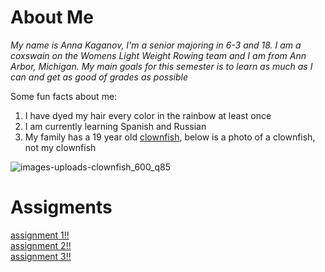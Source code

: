 # About Me
*My name is Anna Kaganov, I'm a senior majoring in 6-3 and 18. I am a coxswain on the Womens Light Weight Rowing team and I am from Ann Arbor, Michigan. My main goals for this semester is to learn as much as I can and get as good of grades as possible*

Some fun facts about me:
1. I have dyed my hair every color in the rainbow at least once
2. I am currently learning Spanish and Russian
3. My family has a 19 year old [clownfish](https://fantaseaaquariums.com/saltwater/how-long-do-clownfish-live/), below is a photo of a clownfish, not my clownfish

![images-uploads-clownfish_600_q85](https://github.com/user-attachments/assets/8193680b-f6a9-4747-b409-aea6f52ff1ad)

# Assigments
[assignment 1!!](https://github.com/aakaganov/61040-portfolio/blob/main/assignments/assignment1.md)<br>
[assignment 2!!](https://github.com/aakaganov/61040-portfolio/blob/main/assignments/assignment2.md)<br>
[assignment 3!!](https://github.com/aakaganov/61040-portfolio/blob/main/assignments/assignment3.md)<br>
